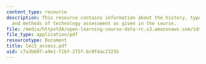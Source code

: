 ```yaml
---
content_type: resource
description: This resource contains information about the history, types, purpose
  and methods of technology assessment as given in the course.
file: /media/https%3A/open-learning-course-data-rc.s3.amazonaws.com/ids-900-integrating-doctoral-seminar-on-emerging-technologies-fall-2005/c7a3b607a9e1f1bf2f5fbc0fdac2325b_lec5_assess.pdf
file_type: application/pdf
resourcetype: Document
title: lec5_assess.pdf
uid: c7a3b607-a9e1-f1bf-2f5f-bc0fdac2325b
---
```

